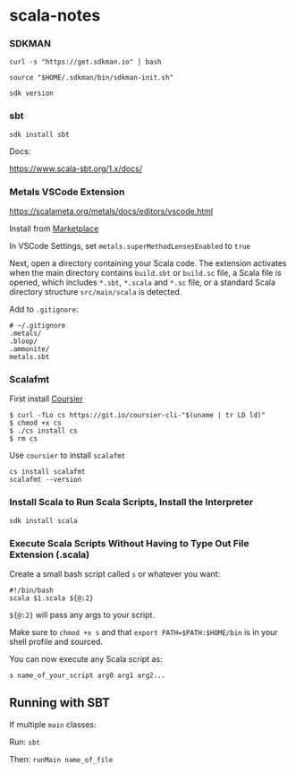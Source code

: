 # scala-notes

### SDKMAN

```
curl -s "https://get.sdkman.io" | bash

source "$HOME/.sdkman/bin/sdkman-init.sh"

sdk version
```

### sbt

```
sdk install sbt
```

Docs:

https://www.scala-sbt.org/1.x/docs/

### Metals VSCode Extension

https://scalameta.org/metals/docs/editors/vscode.html

Install from [Marketplace](https://marketplace.visualstudio.com/items?itemName=scalameta.metals)

In VSCode Settings, set `metals.superMethodLensesEnabled` to `true`

Next, open a directory containing your Scala code. The extension activates when the main directory contains `build.sbt` or `build.sc` file, a Scala file is opened, which includes `*.sbt`, `*.scala` and `*.sc` file, or a standard Scala directory structure `src/main/scala` is detected.

Add to `.gitignore`:

```
# ~/.gitignore
.metals/
.bloop/
.ammonite/
metals.sbt
```

### Scalafmt

First install [Coursier](https://get-coursier.io/docs/cli-installation)

```
$ curl -fLo cs https://git.io/coursier-cli-"$(uname | tr LD ld)"
$ chmod +x cs
$ ./cs install cs
$ rm cs
```

Use `coursier` to install `scalafmt`

```
cs install scalafmt
scalafmt --version
```
### Install Scala to Run Scala Scripts, Install the Interpreter

```
sdk install scala
```

### Execute Scala Scripts Without Having to Type Out File Extension (.scala)

Create a small bash script called `s` or whatever you want:

```
#!/bin/bash
scala $1.scala ${@:2}
```

`${@:2}` will pass any args to your script.

Make sure to `chmod +x s` and that `export PATH=$PATH:$HOME/bin` is in your shell profile and sourced.

You can now execute any Scala script as:

```
s name_of_your_script arg0 arg1 arg2...
```

## Running with SBT

If multiple `main` classes:

Run:
`sbt`

Then:
`runMain name_of_file`
